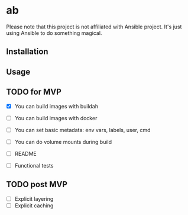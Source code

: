 # ab

Please note that this project is not affiliated with Ansible project. It's just using Ansible to do something magical.


## Installation

## Usage

## TODO for MVP

* [x] You can build images with buildah
* [ ] You can build images with docker
* [ ] You can set basic metadata: env vars, labels, user, cmd
* [ ] You can do volume mounts during build
* [ ] README
* [ ] Functional tests


## TODO post MVP

* [ ] Explicit layering
* [ ] Explicit caching
